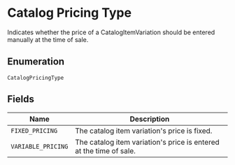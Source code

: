 <!-- Optimized: 2025-10-06 -->
<!-- RPM: 1.6.2.1.1.6.2.1_catalog-pricing-type_20251006 -->
<!-- Session: E2E RPM DNA Application -->
<!-- AOM: RND (Reggie & Dro) -->
<!-- COI: TECHNOLOGY -->
<!-- RPM: HIGH -->
<!-- ACTION: BUILD -->

# Catalog Pricing Type

Indicates whether the price of a CatalogItemVariation should be entered manually at the time of sale.

## Enumeration

`CatalogPricingType`

## Fields

| Name | Description |
|  --- | --- |
| `FIXED_PRICING` | The catalog item variation's price is fixed. |
| `VARIABLE_PRICING` | The catalog item variation's price is entered at the time of sale. |
